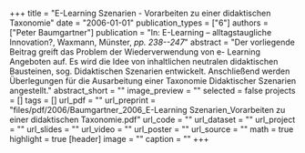 +++
title = "E-Learning Szenarien - Vorarbeiten zu einer didaktischen Taxonomie"
date = "2006-01-01"
publication_types = ["6"]
authors = ["Peter Baumgartner"]
publication = "In: E-Learning – alltagstaugliche Innovation?, Waxmann, Münster, _pp. 238--247_"
abstract = "Der vorliegende Beitrag greift das Problem der Wiederverwendung von e- Learning Angeboten auf. Es wird die Idee von inhaltlichen neutralen didaktischen Bausteinen, sog. Didaktischen Szenarien entwickelt. Anschließend werden Überlegungen für die Ausarbeitung einer Taxonomie Didaktischer Szenarien angestellt."
abstract_short = ""
image_preview = ""
selected = false
projects = []
tags = []
url_pdf = ""
url_preprint = "files/pdf/2006/Baumgartner_2006_E-Learning Szenarien_Vorarbeiten zu einer didaktischen Taxonomie.pdf"
url_code = ""
url_dataset = ""
url_project = ""
url_slides = ""
url_video = ""
url_poster = ""
url_source = ""
math = true
highlight = true
[header]
image = ""
caption = ""
+++
